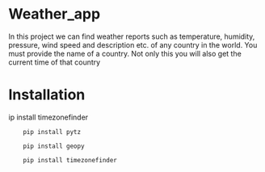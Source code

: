 # Weather_app

In this project we can find weather reports such as temperature, humidity, pressure, wind speed and description etc. of any country in the world. You must provide the name of a country. Not only this you will also get the current time of that country




# Installation


  ip install timezonefinder
```
    pip install pytz 
```
```
    pip install geopy
```
```
    pip install timezonefinder 
```
